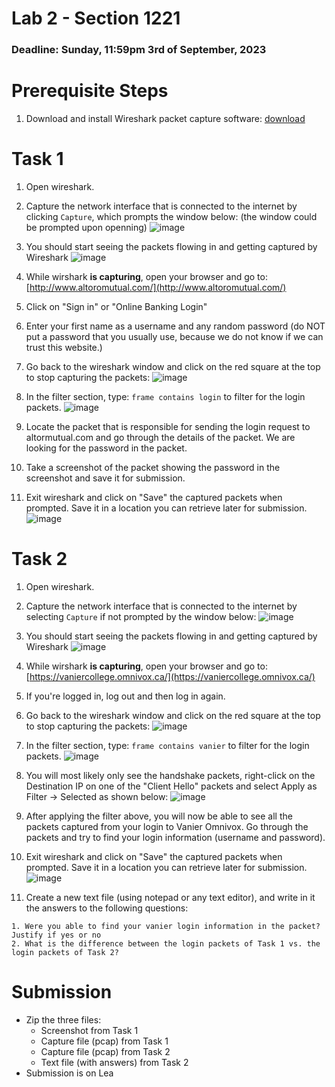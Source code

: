 # Lab 2 - Section 1221

### Deadline: Sunday, 11:59pm 3rd of September, 2023

# Prerequisite Steps
1. Download and install Wireshark packet capture software: [download](https://www.wireshark.org/download.html)


# Task 1
1. Open wireshark.
1. Capture the network interface that is connected to the internet by clicking `Capture`, which prompts the window below: (the window could be prompted upon openning)
![image](../images/wireshark_1.jpg)

1. You should start seeing the packets flowing in and getting captured by Wireshark
![image](../images//wireshark_2.jpg)

1. While wirshark **is capturing**, open your browser and go to: [http://www.altoromutual.com/](http://www.altoromutual.com/)

1. Click on "Sign in" or "Online Banking Login"

1. Enter your first name as a username and any random password (do NOT put a password that you usually use, because we do not know if we can trust this website.)

1. Go back to the wireshark window and click on the red square at the top to stop capturing the packets:
![image](../images/wireshark_2.jpg)

1. In the filter section, type: `frame contains login` to filter for the login packets.
![image](../images/wireshark_3.jpg)

1. Locate the packet that is responsible for sending the login request to altormutual.com and go through the details of the packet. We are looking for the password in the packet.

1. Take a screenshot of the packet showing the password in the screenshot and save it for submission.

1. Exit wireshark and click on "Save" the captured packets when prompted. Save it in a location you can retrieve later for submission.
![image](../images/wireshark_4.jpg)

# Task 2
1. Open wireshark.
1. Capture the network interface that is connected to the internet by selecting `Capture` if not prompted by the window below:
![image](../images/wireshark_1.jpg)

1. You should start seeing the packets flowing in and getting captured by Wireshark
![image](../images//wireshark_2.jpg)

1. While wirshark **is capturing**, open your browser and go to: [https://vaniercollege.omnivox.ca/](https://vaniercollege.omnivox.ca/)

1. If you're logged in, log out and then log in again.

1. Go back to the wireshark window and click on the red square at the top to stop capturing the packets:
![image](../images/wireshark_2.jpg)

1. In the filter section, type: `frame contains vanier` to filter for the login packets.
![image](../images/wireshark_3.jpg)

1. You will most likely only see the handshake packets, right-click on the Destination IP on one of the "Client Hello" packets and select Apply as Filter -> Selected as shown below:
![image](../images/wireshark_5.jpg)

1. After applying the filter above, you will now be able to see all the packets captured from your login to Vanier Omnivox. Go through the packets and try to find your login information (username and password).

1. Exit wireshark and click on "Save" the captured packets when prompted. Save it in a location you can retrieve later for submission.
![image](../images/wireshark_4.jpg)

1. Create a new text file (using notepad or any text editor), and write in it the answers to the following questions:
```
1. Were you able to find your vanier login information in the packet? Justify if yes or no
2. What is the difference between the login packets of Task 1 vs. the login packets of Task 2?
```

# Submission
- Zip the three files:
    - Screenshot from Task 1
    - Capture file (pcap) from Task 1
    - Capture file (pcap) from Task 2
    - Text file (with answers) from Task 2
- Submission is on Lea


